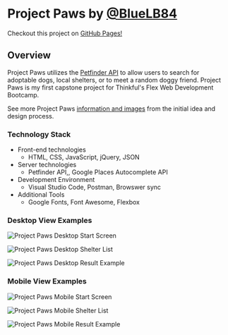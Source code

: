 # Project Paws by [@BlueLB84](https://github.com/BlueLB84 "BlueLB84 on GitHub") #

Checkout this project on [GitHub Pages!](https://bluelb84.github.io/project_paws/ "Project Paws")

## Overview ##
Project Paws utilizes the [Petfinder API](https://www.petfinder.com/developers/api-docs/ "Petfinder API Docs") to allow users to search for adoptable dogs, local shelters, or to meet a random doggy friend. Project Paws is my first capstone project for Thinkful's Flex Web Development Bootcamp.  

See more Project Paws [information and images](https://github.com/BlueLB84/project_paws/blob/master/ProjectPaws.md "Project Paws user stories, flow, and wireframe") from the initial idea and design process.


### Technology Stack ###
*  Front-end technologies
    +  HTML, CSS, JavaScript, jQuery, JSON
*  Server technologies
    +  Petfinder API,, Google Places Autocomplete API
*  Development Environment
    +  Visual Studio Code, Postman, Browswer sync
* Additional Tools
    +  Google Fonts, Font Awesome, Flexbox


### Desktop View Examples ###
![Project Paws Desktop Start Screen](/images/start_page.png "Project Paws Start Screen Desktop")

![Project Paws Desktop Shelter List](/images/shelter-list.png "Project Paws Shelter List Results Desktop")

![Project Paws Desktop Result Example](/images/result-example.png "Project Paws Result Example Desktop")

### Mobile View Examples ###
![Project Paws Mobile Start Screen](/images/mobile-start.PNG "Project Paws Mobile Start Screen")

![Project Paws Mobile Shelter List](/images/mobile-shelter-list.PNG "Project Paws Mobile Shelter List")

![Project Paws Mobile Result Example](/images/mobile-result.PNG "Project Paws Mobile Result Example")







